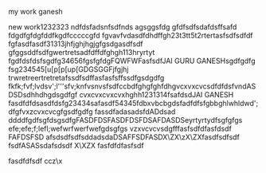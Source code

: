 my work ganesh

new work1232323
ndfdsfadsnfsdfnds
agsggsfdg
gfdfsdfsdafdsffsafd
fdgdfgfdgfddfkgdfcccccgfd
fgvavfvdasdfdhdffgh23t3tt5t2rtertasfsdfsdfdf
fgfasdfasdf31313jhfjghjhgjgfgsdgasdfsdf
gfggsddfsdfgwertretsadfdffdfghgh113hryrtyt
fgdfdsfdsfsgdfg34656fgsfgfdgFQWFWFasfsdfJAI GURU GANESHsgdfgdfg
fsg234545[u[p[p[up[GDGSGGFjfgjhj
trwretreertretretafssdfsdffasfasfsffssdfgsdgdfg
fkfk;fvf;lvdsv';l'''sfv;knfvsnvsfsdfccbdfghgfghfdhgvcxvxcvcsdfdfdsfvndASDSDsdhhdhgdsgdfgf
cvxcvxcvxcvxhghh1231314fsafdsdJAI GANESH 
fasdfdfdsasdfdsfg23434safasdf54345fdbxvbcbgdsfadfdfsfgbbghlwhldwd';dfgfvxzcvxcvcgfgsdfgdfg
fassdfadasadsfdADdsad  ddddfgdfsgfdsgsdfgFASDFDSFASDFDSFDSAFDASDSeyrtyrtydfsgfgfgs
efe;efe;f;lefl;wefwrfwerfwefgdsgfgs
vzxvcvcvsdgfffasfsdfdfasfdsdf
FAFDSFSD
afsdsdfsdfsddadsdaDSAFFSDFASDX\ZX\zX\ZXfasdfsdfsdf
fsdfASASsdafsdsdf
X\XZX
fasfdfdfasfsdf


fasdfdfsdf
ccz\x
